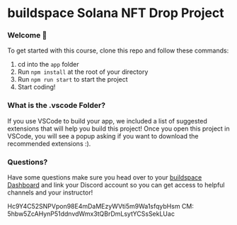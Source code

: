# buildspace Solana NFT Drop Project

### Welcome 👋

To get started with this course, clone this repo and follow these commands:

1. cd into the `app` folder
2. Run `npm install` at the root of your directory
3. Run `npm run start` to start the project
4. Start coding!

### What is the .vscode Folder?

If you use VSCode to build your app, we included a list of suggested extensions that will help you build this project! Once you open this project in VSCode, you will see a popup asking if you want to download the recommended extensions :).

### Questions?

Have some questions make sure you head over to your [buildspace Dashboard](https://app.buildspace.so/projects/CO77556be5-25e9-49dd-a799-91a2fc29520e) and link your Discord account so you can get access to helpful channels and your instructor!

Hc9Y4C52SNPVpon98E4mDaMEzyWVti5m9Wa1sfqybHsm
CM: 5hbw5ZcAHynP51ddnvdWmx3tQBrDmLsytYCSsSekLUac
